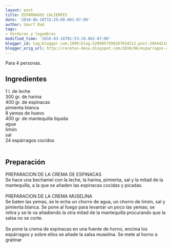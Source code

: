 ```yaml
---
layout: post
title: ESPARRAGOS CALIENTES
date: '2010-06-10T15:29:00.001-07:00'
author: Smurf Dad
tags:
- Verduras y legumbres
modified_time: '2016-03-16T01:53:10.862-07:00'
blogger_id: tag:blogger.com,1999:blog-5299957599287034512.post-2944421680400327004
blogger_orig_url: http://recetas-desa.blogspot.com/2010/06/esparragos-calientes.html
---
```


Para 4 personas.<br /><a name='more'></a><h2>Ingredientes</h2>1 l. de leche<br />300 gr. de harina<br />400 gr. de espinacas<br />pimienta blanca<br />8 yemas de huevo<br />400 gr. de mantequilla líquida<br />agua<br />limón<br />sal<br />24 espárragos cocidos<br /><br /><h2>Preparación</h2>PREPARACION DE LA CREMA DE ESPINACAS<br />Se hace una bechamel con la leche, la harina, pimienta, sal y la mitad de la mantequilla, a la que se añaden las espinacas cocidas y picadas.<br /><br />PREPARACION DE LA CREMA MUSELINA<br />Se baten las yemas, se le echa un chorro de agua, un chorro de limón, sal y pimienta blanca. Se pone al fuego para levantar un poco las yemas; se retira y se le va añadiendo la otra mitad de la mantequilla procurando que la salsa no se corte.<br /><br />Se pone la crema de espinacas en una fuente de horno, encima los espárragos y sobre ellos se añade la salsa muselina. Se mete al horno a gratinar